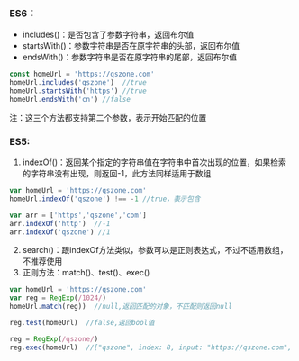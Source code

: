 ### ES6：

- includes()：是否包含了参数字符串，返回布尔值
- startsWith()：参数字符串是否在原字符串的头部，返回布尔值
- endsWith()：参数字符串是否在原字符串的尾部，返回布尔值

```js
const homeUrl = 'https://qszone.com'
homeUrl.includes('qszone')  //true
homeUrl.startsWith('https') //true
homeUrl.endsWith('cn') //false
```

注：这三个方法都支持第二个参数，表示开始匹配的位置

### ES5:

1. indexOf()：返回某个指定的字符串值在字符串中首次出现的位置，如果检索的字符串没有出现，则返回-1，此方法同样适用于数组

```js
var homeUrl = 'https://qszone.com'
homeUrl.indexOf('qszone') !== -1 //true，表示包含

var arr = ['https','qszone','com']
arr.indexOf('http')  //-1
arr.indexOf('qszone') //1
```

2. search()：跟indexOf方法类似，参数可以是正则表达式，不过不适用数组，不推荐使用
3. 正则方法：match()、test()、exec()

```js
var homeUrl = 'https://qszone.com'
var reg = RegExp(/1024/)
homeUrl.match(reg))  //null,返回匹配的对象，不匹配则返回null

reg.test(homeUrl)  //false,返回bool值

reg = RegExp(/qszone/)
reg.exec(homeUrl)  //["qszone", index: 8, input: "https://qszone.com", groups: undefined],不匹配则返回null
```
